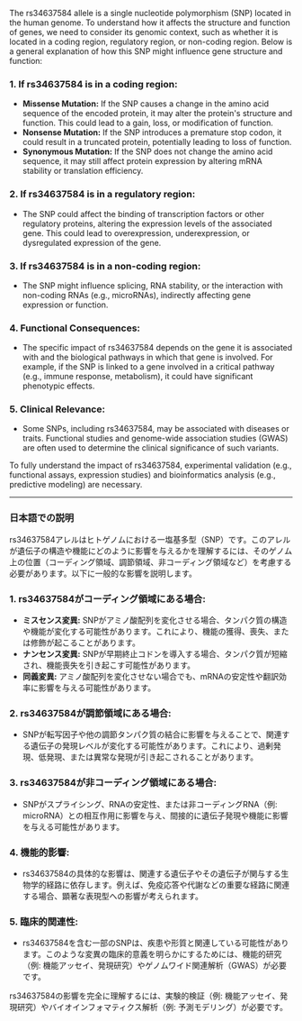 The rs34637584 allele is a single nucleotide polymorphism (SNP) located in the human genome. To understand how it affects the structure and function of genes, we need to consider its genomic context, such as whether it is located in a coding region, regulatory region, or non-coding region. Below is a general explanation of how this SNP might influence gene structure and function:

### 1. **If rs34637584 is in a coding region:**
   - **Missense Mutation:** If the SNP causes a change in the amino acid sequence of the encoded protein, it may alter the protein's structure and function. This could lead to a gain, loss, or modification of function.
   - **Nonsense Mutation:** If the SNP introduces a premature stop codon, it could result in a truncated protein, potentially leading to loss of function.
   - **Synonymous Mutation:** If the SNP does not change the amino acid sequence, it may still affect protein expression by altering mRNA stability or translation efficiency.

### 2. **If rs34637584 is in a regulatory region:**
   - The SNP could affect the binding of transcription factors or other regulatory proteins, altering the expression levels of the associated gene. This could lead to overexpression, underexpression, or dysregulated expression of the gene.

### 3. **If rs34637584 is in a non-coding region:**
   - The SNP might influence splicing, RNA stability, or the interaction with non-coding RNAs (e.g., microRNAs), indirectly affecting gene expression or function.

### 4. **Functional Consequences:**
   - The specific impact of rs34637584 depends on the gene it is associated with and the biological pathways in which that gene is involved. For example, if the SNP is linked to a gene involved in a critical pathway (e.g., immune response, metabolism), it could have significant phenotypic effects.

### 5. **Clinical Relevance:**
   - Some SNPs, including rs34637584, may be associated with diseases or traits. Functional studies and genome-wide association studies (GWAS) are often used to determine the clinical significance of such variants.

To fully understand the impact of rs34637584, experimental validation (e.g., functional assays, expression studies) and bioinformatics analysis (e.g., predictive modeling) are necessary.

---

### 日本語での説明

rs34637584アレルはヒトゲノムにおける一塩基多型（SNP）です。このアレルが遺伝子の構造や機能にどのように影響を与えるかを理解するには、そのゲノム上の位置（コーディング領域、調節領域、非コーディング領域など）を考慮する必要があります。以下に一般的な影響を説明します。

### 1. **rs34637584がコーディング領域にある場合:**
   - **ミスセンス変異:** SNPがアミノ酸配列を変化させる場合、タンパク質の構造や機能が変化する可能性があります。これにより、機能の獲得、喪失、または修飾が起こることがあります。
   - **ナンセンス変異:** SNPが早期終止コドンを導入する場合、タンパク質が短縮され、機能喪失を引き起こす可能性があります。
   - **同義変異:** アミノ酸配列を変化させない場合でも、mRNAの安定性や翻訳効率に影響を与える可能性があります。

### 2. **rs34637584が調節領域にある場合:**
   - SNPが転写因子や他の調節タンパク質の結合に影響を与えることで、関連する遺伝子の発現レベルが変化する可能性があります。これにより、過剰発現、低発現、または異常な発現が引き起こされることがあります。

### 3. **rs34637584が非コーディング領域にある場合:**
   - SNPがスプライシング、RNAの安定性、または非コーディングRNA（例: microRNA）との相互作用に影響を与え、間接的に遺伝子発現や機能に影響を与える可能性があります。

### 4. **機能的影響:**
   - rs34637584の具体的な影響は、関連する遺伝子やその遺伝子が関与する生物学的経路に依存します。例えば、免疫応答や代謝などの重要な経路に関連する場合、顕著な表現型への影響が考えられます。

### 5. **臨床的関連性:**
   - rs34637584を含む一部のSNPは、疾患や形質と関連している可能性があります。このような変異の臨床的意義を明らかにするためには、機能的研究（例: 機能アッセイ、発現研究）やゲノムワイド関連解析（GWAS）が必要です。

rs34637584の影響を完全に理解するには、実験的検証（例: 機能アッセイ、発現研究）やバイオインフォマティクス解析（例: 予測モデリング）が必要です。